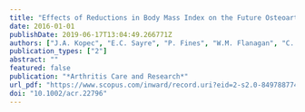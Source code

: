 ```yaml
---
title: "Effects of Reductions in Body Mass Index on the Future Osteoarthritis Burden in Canada: A Population-Based Microsimulation Study"
date: 2016-01-01
publishDate: 2019-06-17T13:04:49.266771Z
authors: ["J.A. Kopec", "E.C. Sayre", "P. Fines", "W.M. Flanagan", "C. Nadeau", "A. Okhmatovskaia", "M.C. Wolfson", "the Simulation Technology for Applied Research Team", "D. Buckeridge", "S. Dahaghin", "**S. Harper**", "A. Heath", "D. Hennessy", "R. Liu", "D. Manuel", "J. Oderkirk", "M. Rahman", "B. Sharif", "B. Smith", "M. Tuna"]
publication_types: ["2"]
abstract: ""
featured: false
publication: "*Arthritis Care and Research*"
url_pdf: "https://www.scopus.com/inward/record.uri?eid=2-s2.0-84978877487&doi=10.1002%2facr.22796&partnerID=40&md5=078e05db6bba63c57b3776fc4db27ad9"
doi: "10.1002/acr.22796"
---
```



